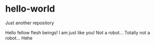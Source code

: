 # hello-world
Just another repository

Hello fellow flesh beings!
I am just like you!
Not a robot...
Totally not a robot...
Hehe
